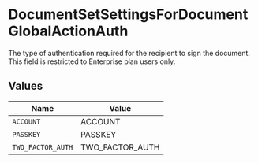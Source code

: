 # DocumentSetSettingsForDocumentGlobalActionAuth

The type of authentication required for the recipient to sign the document. This field is restricted to Enterprise plan users only.


## Values

| Name              | Value             |
| ----------------- | ----------------- |
| `ACCOUNT`         | ACCOUNT           |
| `PASSKEY`         | PASSKEY           |
| `TWO_FACTOR_AUTH` | TWO_FACTOR_AUTH   |